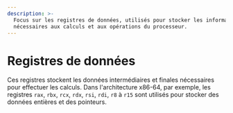 ```yaml
---
description: >-
  Focus sur les registres de données, utilisés pour stocker les informations
  nécessaires aux calculs et aux opérations du processeur.
---
```


# Registres de données

Ces registres stockent les données intermédiaires et finales nécessaires pour effectuer les calculs. Dans l'architecture x86-64, par exemple, les registres `rax`, `rbx`, `rcx`, `rdx`, `rsi`, `rdi`, `r8` à `r15` sont utilisés pour stocker des données entières et des pointeurs.
